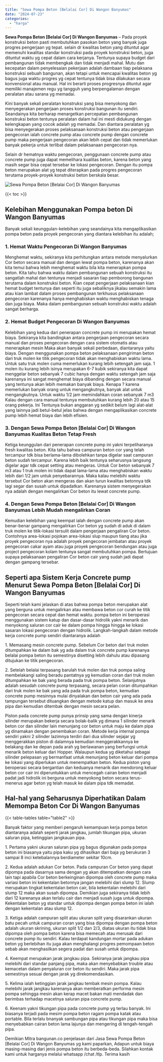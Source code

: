```yaml
---
title: "Sewa Pompa Beton [Belalai Cor] Di Wangon Banyumas"
date: "2024-07-23"
categories: 
  - "harga"
---
```


**Sewa Pompa Beton \[Belalai Cor\] Di Wangon Banyumas** – Pada proyek konstruksi beton pasti membutuhkan pasokan beton yang banyak juga progres pengerjaan yg tepat. selain dr kwalitas beton yang dituntut agar memenuhi kwalitas standar konstruksi pada proyek konstruksi beton, juga dituntut waktu yg cepat dalam cara kerjanya. Tentunya supaya budget dari pembangunan tidak membengkak dan tidak menjadi mahal. Mutu dan kecepatan dalam penyelesaian pekerjaan adalah dambaan tiap pelaksana konstruksi sebuah bangunan, akan tetapi untuk mencapai kwalitas beton yg bagus juga waktu progres yg cepat tentunya tidak bisa dilakukan secara konvensional atau manual. Hal ini berarti proses progresnya dituntut agar memiliki manajemen regu yg tangguh yang berpengalaman dengan peralatan atau sarana yg memadai.

Kini banyak sekali peralatan konstruksi yang bisa menyokong dan menyegerakan pengerjaan proses konstruksi bangunan itu sendiri. Seandainya kita berharap menargetkan percepatan pembangunan konstruksi beton tentunya peralatan dalam hal ini mesti didukung dengan kelengkapan yang cocok adalah yg memadai. Dan diantara peralatan yg bisa menyegerakan proses pelaksanaan konstruksi beton atau pengerjaan pengecoran ialah concrete pump atau concrete pump dengan concrete pump maka pengerjaan pengecoran akan lebih cepat dan tidak memerlukan banyak pekerja untuk terlibat dalam pelaksanaan pengecoran nya.

Selain dr hematnya waktu pengecoran, penggunaan concrete pump atau concrete pump juga dapat memelihara kualitas beton, karena beton yang masih segar bisa cepat tersebar ke lokasi pengecoran. Dengan itu pompa beton merupakan alat yg tepat diterapkan pada progres pengecoran terutama proyek-proyek konstruksi beton berskala besar.

![Sewa Pompa Beton [Belalai Cor] Di Wangon Banyumas](/images/sewa-concrete-pump-34.png)

{{< toc >}}

## Kelebihan Menggunakan Pompa beton Di Wangon Banyumas

Banyak sekali keunggulan-kelebihan yang seandainya kita mengaplikasikan pompa beton pada proyek pengecoran yang diantara kelebihan itu adalah;

### 1\. Hemat Waktu Pengecoran Di Wangon Banyumas

Menghemat waktu, sekiranya kita perhitungkan antara metode menyalurkan Cor beton secara manual dan dengan lewat pompa beton, karenanya akan kita temui bahwa lebih menghemat waktu bila kita menerapkan pompa beton. Kita tahu bahwa waktu dalam pembangunan sebuah konstruksi itu sangatlah mahal dan tentunya menjadi sasaran tiap pemborong bangunan terutama dalam konstruksi beton. Kian cepat pengerjaan pelaksanaan kian hemat budget tentunya dan seperti itu juga sebaliknya jikalau semakin lama atau kian lambat dalam proses pembangunan terkhusus pelaksanaan pengecoran karenanya hanya menghabiskan waktu menghabiskan tenaga dan juga biaya. Maka dalam pembangunan sebuah konstruksi waktu adalah sangat berharga.

### 2\. Hemat Budget Pengecoran Di Wangon Banyumas

Kelebihan yang kedua dari penerapan concrete pump ini merupakan hemat biaya. Sekiranya kita bandingkan antara pengerjaan pengecoran secara manual dan proses pengecoran dengan cara sistem otomatis atau menerapkan mesin Maka akan banyak sekali perbedaan, diantaranya yaitu biaya. Dengan menggunakan pompa beton pelaksanaan pengiriman beton dari truk molen ke titik pengecoran tidak akan menghabiskan waktu lama. Untuk satu truk molen cuma memerlukan kurang lebih setengah jam saja. 1 molen itu kurang lebih isinya merupakan 6-7 kubik sekiranya kita dapat menggelar beton sebanyak 7 cubic hanya dengan waktu setengah jam saja karenanya ini sangat menghemat biaya dibanding dengan secara manual yang tentunya akan lebih memakan banyak biaya. Kenapa ? karena memerlukan banyak orang untuk mengangkutnya, banyak alat untuk mengangkutnya. Untuk waktu 1/2 jam memindahkan coran sebanyak 7 m3 Kalau dengan cara manual tentunya membutuhkan kurang lebih 20 atau 15 orang pekerja. Ini Tentunya bukan anggaran yg sedikit belum lagi alat-alat yang lainnya jadi betul-betul jelas bahwa dengan mengaplikasikan concrete pump lebih hemat biaya dan lebih efisien.

### 3\. Dengan Sewa Pompa Beton \[Belalai Cor\] Di Wangon Banyumas Kualitas Beton Tetap Fresh

Ketiga keunggulan dari penerapan concrete pump ini yakni terpeliharanya fresh kwalitas beton. Kita tahu bahwa campuran beton cor yang telah tercampur tdk bisa berlama-lama dibolehkan tanpa digelar saat campuran beton sudah tercampur. Karena lebih baik tentunya seharusnya langsung digelar agar tdk cepat setting atau mengeras. Untuk Cor beton sebanyak 7 m3 atau 1 truk molen ini tidak dapat lama-lama atau menghabiskan waktu lebih dari 1/2 jam untuk penyebarannya. Maka kalau melebihi waktu tersebut Cor beton akan mengeras dan akan turun kwalitas betonnya tdk lagi segar dan susah untuk dipadatkan. Karenanya sistem menyegerakan nya adalah dengan mengalirkan Cor beton itu lewat concrete pump.

### 4\. Dengan Sewa Pompa Beton \[Belalai Cor\] Di Wangon Banyumas Lebih Mudah mengalirkan Coran

Kemudian kelebihan yang keempat ialah dengan concrete pump akan benar-benar gampang mengalirkan Cor beton yg sudah di aduk di dalam truk molen ke titik-lokasi tersulit dalam pengerjaan pengaliran Cor beton. Contohnya area-lokasi pojokan area-lokasi slup maupun tiang atau jika proyek pengecoran nya adalah proyek pengecoran jembatan atau proyek pengecoran cakar ayam atau juga proyek pengecoran bendungan atau juga project pengecoran kolam tentunya sangat membutuhkan pompa. Bertujuan supaya pelaksanaan pengaliran Cor beton cair yang sudah jadi dapat dengan gampang tersebar.

## Seperti apa Sistem Kerja Concrete pump Menurut Sewa Pompa Beton \[Belalai Cor\] Di Wangon Banyumas

Seperti telah kami jelaskan di atas bahwa pompa beton merupakan alat yang berguna untuk mengalirkan atau membawa beton cor curah ke titik pengecoran secara cepat dan hemat waktu. pompa beton ini beroperasi menggunakan sistem katup dan dasar-dasar hidrolik yakni menarik dan menyokong saluran cor cair ke dalam pompa hingga hingga ke lokasi sasaran lokasi pengecoran dengan hidrolik. Langkah-langkah dalam metode kerja concrete pump sendiri diantaranya adalah

1\. Memasang mesin concrete pump. Sebelum Cor beton dari truk molen ditumpahkan ke dalam bak yg ada dalam truk concrete pump karenanya belalai pompa beton itu semestinya disetting lebih dahulu atau dipasang ditujukan ke titik pengecoran.

2\. Setelah belalai terpasang barulah truk molen dan truk pompa saling membelakangi saling beradu pantatnya yg kemudian coran dari truk molen ditumpahkan ke bak yang berada pada truk pompa beton. Selanjutnya adalah sesudah concrete pump terpasang, secara pelan coran ditumpahkan dari truk molen ke bak yang ada pada truk pompa beton, kemudian concrete pump mesinnya mulai dinyalakan dan beton cair yang ada pada tampungan tersebut dituangkan dengan metode katup dan masuk ke area pipa dan kemudian ditembak dengan mesin secara pelan.

Piston pada concrete pump punya prinsip yang sama dengan kinerja silinder merupakan bekerja secara bolak-balik yg dimana 1 silinder menarik beton cor dan silinder lain menunjang cor beton untuk maju ke dalam pipa yg dinamakan dengan penembakan coran. Metode kerja internal pompa sendiri yakni 2 silinder lazimnya terdiri dari dua silinder sejajar yg menggerakkan piston di dalamnya kemudian menggerakkannya ke belakang dan ke depan pada arah yg berlawanan yang berfungsi untuk menarik beton keluar dari Hopper. Walaupun kedua yg diketahui sebagai silinder pelepasan yg bermanfaat untuk menunjang beton keluar dari pompa ke lokasi yang diperlukan untuk menempatkan beton. Kedua piston yang beroperasi secara bergantian dan keduanya menarik dan mendorong keluar beton cor cair ini diperuntukkan untuk mencegah cairan beton menjadi padat jadi hidrolik ini berguna untuk menyokong beton secara terus-menerus agar beton yg telah masuk ke dalam pipa tdk memadat.

## Hal-hal yang Seharusnya Diperhatikan Dalam Memompa Beton Cor Di Wangon Banyumas

{{< table-tables table="table2" >}}

Banyak faktor yang memberi pengaruh kemampuan kerja pompa beton diantaranya adalah seperti jarak jangkau, jumlah tikungan pipa, ukuran saluran pipa, ketinggian jangkauan pipa.

1\. Pertama yakni ukuran saluran pipa yg bagus digunakan pada pompa beton ini biasanya yaitu pipa kaku yg dihasilkan dari baja yg berukuran 3 sampai 8 inci ketebalannya berdiameter sekitar 10cm.

2\. Kedua adalah adukan Cor beton. Pada campuran Cor beton yang dapat dipompa pada dasarnya sama dengan yg akan ditempatkan dengan cara lain tapi apabila Cor beton berkeinginan dipompa oleh concrete pump maka variasi beton ini kekentalan betonnya jangan melebihi dari slump 12. Slump merupakan tingkat kekentalan beton cair, bila kekentalan melebihi dari slump 12 maka akan susah dipompa. Demikian juga sekiranya tidak lebih dari 12 karenanya akan terlalu cair dan menjadi susah juga untuk dipompa. Kekentalan beton yg standar untuk dipompa dengan pompa beton ini ialah dengan kekentalan atau slump 12.

3\. Ketiga adalah campuran split atau ukuran split yang disarankan ukuran batu pecah untuk campuran coran yang bisa dipompa dengan pompa beton adalah ukuran skrining, ukuran split 1/2 dan 2/3, diatas ukuran itu tidak bisa dipompa oleh pompa beton karena bisa memecah atau merusak dari concrete pump itu sendiri. Kalau terdapat kandungan mortar pada adukan beton yg berlebihan itu juga akan menghalangi progres pemompaan beton sebab akan menghasilkan segera padat dan susah untuk dipompa.

4\. Keempat merupakan jarak jangkau pipa. Sekiranya jarak jangkau pipa melebihi dari standar panjang pipa, maka akan menyebabkan trouble atau kemacetan dalam penyaluran cor beton itu sendiri. Maka jarak pipa semestinya sesuai dengan jarak yg direkomendasikan.

5\. Kelima ialah ketinggian jarak jangkau tembak mesin pompa. Kalau melebihi jarak jangkau karenanya akan memberatkan performa mesin pompa sehingga mesin akan kerap macet bakan mati mendadak dan berimbas terhadap macetnya saluran pipa concrete pump.

6\. Keenam yakni tikungan pipa pada concrete pump yg terlau banyak. Ini biasanya terjadi pada mesim pompa beton ragam pompa katak atau portable. Bila terlalu bnanyak sambungan pipa atau tikungan pipa maka bisa menyebabkan cairan beton lama lajunya dan mengering di tengah-tengah pipa.

Demikian Mitra bangunan.co penjelasan dari Jasa Sewa Pompa Beton \[Belalai Cor\] Di Wangon Banyumas yg kami paparkan, Adapun untuk biaya masing-masing dari jenis pompa beton itu berbeda-beda. Silahkan kontak kami untuk harganya melalui whatsapp /chat /tlp. Terima kasih
